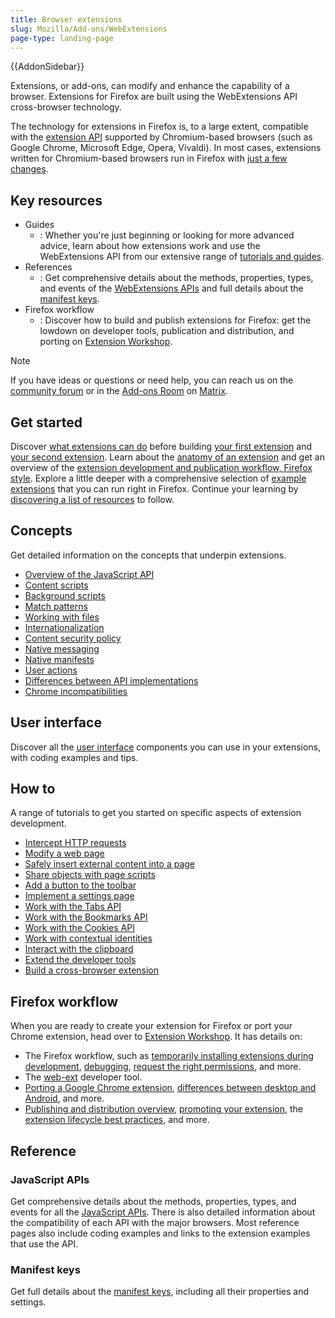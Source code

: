 ```yaml
---
title: Browser extensions
slug: Mozilla/Add-ons/WebExtensions
page-type: landing-page
---
```


{{AddonSidebar}}

Extensions, or add-ons, can modify and enhance the capability of a browser. Extensions for Firefox are built using the WebExtensions API cross-browser technology.

The technology for extensions in Firefox is, to a large extent, compatible with the [extension API](https://developer.chrome.com/docs/extensions/reference/) supported by Chromium-based browsers (such as Google Chrome, Microsoft Edge, Opera, Vivaldi). In most cases, extensions written for Chromium-based browsers run in Firefox with [just a few changes](https://extensionworkshop.com/documentation/develop/porting-a-google-chrome-extension/).

## Key resources

- Guides
  - : Whether you're just beginning or looking for more advanced advice, learn about how extensions work and use the WebExtensions API from our extensive range of [tutorials and guides](/en-US/docs/Mozilla/Add-ons/WebExtensions/What_are_WebExtensions).
- References
  - : Get comprehensive details about the methods, properties, types, and events of the [WebExtensions APIs](/en-US/docs/Mozilla/Add-ons/WebExtensions/Browser_support_for_JavaScript_APIs) and full details about the [manifest keys](/en-US/docs/Mozilla/Add-ons/WebExtensions/manifest.json).
- Firefox workflow
  - : Discover how to build and publish extensions for Firefox: get the lowdown on developer tools, publication and distribution, and porting on [Extension Workshop](https://extensionworkshop.com/).

> [!NOTE]
> If you have ideas or questions or need help, you can reach us on the [community forum](https://discourse.mozilla.org/c/add-ons/35) or in the [Add-ons Room](https://matrix.to/#/#addons:mozilla.org) on [Matrix](https://wiki.mozilla.org/Matrix).

## Get started

Discover [what extensions can do](/en-US/docs/Mozilla/Add-ons/WebExtensions/What_are_WebExtensions) before building [your first extension](/en-US/docs/Mozilla/Add-ons/WebExtensions/Your_first_WebExtension) and [your second extension](/en-US/docs/Mozilla/Add-ons/WebExtensions/Your_second_WebExtension). Learn about the [anatomy of an extension](/en-US/docs/Mozilla/Add-ons/WebExtensions/Anatomy_of_a_WebExtension) and get an overview of the [extension development and publication workflow, Firefox style](https://extensionworkshop.com/documentation/develop/firefox-workflow-overview/). Explore a little deeper with a comprehensive selection of [example extensions](/en-US/docs/Mozilla/Add-ons/WebExtensions/Examples) that you can run right in Firefox. Continue your learning by [discovering a list of resources](/en-US/docs/Mozilla/Add-ons/WebExtensions/What_next) to follow.

## Concepts

Get detailed information on the concepts that underpin extensions.

- [Overview of the JavaScript API](/en-US/docs/Mozilla/Add-ons/WebExtensions/API)
- [Content scripts](/en-US/docs/Mozilla/Add-ons/WebExtensions/Content_scripts)
- [Background scripts](/en-US/docs/Mozilla/Add-ons/WebExtensions/Background_scripts)
- [Match patterns](/en-US/docs/Mozilla/Add-ons/WebExtensions/Match_patterns)
- [Working with files](/en-US/docs/Mozilla/Add-ons/WebExtensions/Working_with_files)
- [Internationalization](/en-US/docs/Mozilla/Add-ons/WebExtensions/Internationalization)
- [Content security policy](/en-US/docs/Mozilla/Add-ons/WebExtensions/Content_Security_Policy)
- [Native messaging](/en-US/docs/Mozilla/Add-ons/WebExtensions/Native_messaging)
- [Native manifests](/en-US/docs/Mozilla/Add-ons/WebExtensions/Native_manifests)
- [User actions](/en-US/docs/Mozilla/Add-ons/WebExtensions/User_actions)
- [Differences between API implementations](/en-US/docs/Mozilla/Add-ons/WebExtensions/Differences_between_API_implementations)
- [Chrome incompatibilities](/en-US/docs/Mozilla/Add-ons/WebExtensions/Chrome_incompatibilities)

## User interface

Discover all the [user interface](/en-US/docs/Mozilla/Add-ons/WebExtensions/user_interface) components you can use in your extensions, with coding examples and tips.

## How to

A range of tutorials to get you started on specific aspects of extension development.

- [Intercept HTTP requests](/en-US/docs/Mozilla/Add-ons/WebExtensions/Intercept_HTTP_requests)
- [Modify a web page](/en-US/docs/Mozilla/Add-ons/WebExtensions/Modify_a_web_page)
- [Safely insert external content into a page](/en-US/docs/Mozilla/Add-ons/WebExtensions/Safely_inserting_external_content_into_a_page)
- [Share objects with page scripts](/en-US/docs/Mozilla/Add-ons/WebExtensions/Sharing_objects_with_page_scripts)
- [Add a button to the toolbar](/en-US/docs/Mozilla/Add-ons/WebExtensions/Add_a_button_to_the_toolbar)
- [Implement a settings page](/en-US/docs/Mozilla/Add-ons/WebExtensions/Implement_a_settings_page)
- [Work with the Tabs API](/en-US/docs/Mozilla/Add-ons/WebExtensions/Working_with_the_Tabs_API)
- [Work with the Bookmarks API](/en-US/docs/Mozilla/Add-ons/WebExtensions/Work_with_the_Bookmarks_API)
- [Work with the Cookies API](/en-US/docs/Mozilla/Add-ons/WebExtensions/Work_with_the_Cookies_API)
- [Work with contextual identities](/en-US/docs/Mozilla/Add-ons/WebExtensions/Work_with_contextual_identities)
- [Interact with the clipboard](/en-US/docs/Mozilla/Add-ons/WebExtensions/Interact_with_the_clipboard)
- [Extend the developer tools](/en-US/docs/Mozilla/Add-ons/WebExtensions/Extending_the_developer_tools)
- [Build a cross-browser extension](/en-US/docs/Mozilla/Add-ons/WebExtensions/Build_a_cross_browser_extension)

## Firefox workflow

When you are ready to create your extension for Firefox or port your Chrome extension, head over to [Extension Workshop](https://extensionworkshop.com/). It has details on:

- The Firefox workflow, such as [temporarily installing extensions during development](https://extensionworkshop.com/documentation/develop/temporary-installation-in-firefox/), [debugging](https://extensionworkshop.com/documentation/develop/debugging/), [request the right permissions](https://extensionworkshop.com/documentation/develop/request-the-right-permissions/), and more.
- The [web-ext](https://extensionworkshop.com/documentation/develop/getting-started-with-web-ext/) developer tool.
- [Porting a Google Chrome extension](https://extensionworkshop.com/documentation/develop/porting-a-google-chrome-extension/), [differences between desktop and Android](https://extensionworkshop.com/documentation/develop/differences-between-desktop-and-android-extensions/), and more.
- [Publishing and distribution overview](https://extensionworkshop.com/documentation/publish/), [promoting your extension](https://extensionworkshop.com/documentation/publish/promoting-your-extension/), the [extension lifecycle best practices](https://extensionworkshop.com/documentation/manage/), and more.

## Reference

### JavaScript APIs

Get comprehensive details about the methods, properties, types, and events for all the [JavaScript APIs](/en-US/docs/Mozilla/Add-ons/WebExtensions/API). There is also detailed information about the compatibility of each API with the major browsers. Most reference pages also include coding examples and links to the extension examples that use the API.

### Manifest keys

Get full details about the [manifest keys](/en-US/docs/Mozilla/Add-ons/WebExtensions/manifest.json), including all their properties and settings.
